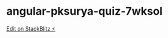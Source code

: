 # angular-pksurya-quiz-7wksol

[Edit on StackBlitz ⚡️](https://stackblitz.com/edit/angular-pksurya-quiz-7wksol)